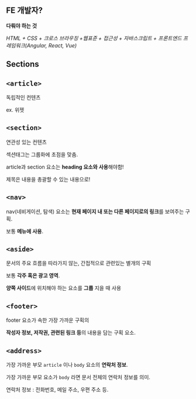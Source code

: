 ## FE 개발자?
**다뤄야 하는 것**

*HTML + CSS + 크로스 브라우징 +웹표준 + 접근성 + 자바스크립트 + 프론트엔드 프레임워크(Angular, React, Vue)*

## Sections

## `<article>`

독립적인 컨텐츠

ex. 위젯

## `<section>`

연관성 있는 컨텐츠

섹션태그는 그룹화에 초점을 맞춤.

article과 section 요소는 **heading 요소와 사용**해야함!

제목은 내용을 총괄할 수 있는 내용으로! 

## `<nav>`

nav(네비게이션, 탐색) 요소는 **현재 페이지 내 또는 다른 페이지로의 링크**를 보여주는 구획.

보통 **메뉴에 사용**.

## `<aside>`

문서의 주요 흐름을 따라가지 않는, 간접적으로 관련있는 별개의 구획

보통 **각주 혹은 광고 영역**. 

**양쪽 사이드**에 위치해야 하는 요소를 **그룹** 지을 때 사용

## `<footer>`

footer 요소가 속한 가장 가까운 구획의 

**작성자 정보, 저작권, 관련된 링크 등**의 내용을 담는 구획 요소.

## `<address>`

가장 가까운 부모 `article` 이나 `body` 요소의 **연락처 정보**. 

가장 가까운 부모 요소가 `body` 라면 문서 전체의 연락처 정보를 의미. 

연락처 정보 :  전화번호, 메일 주소, 우편 주소 등.

